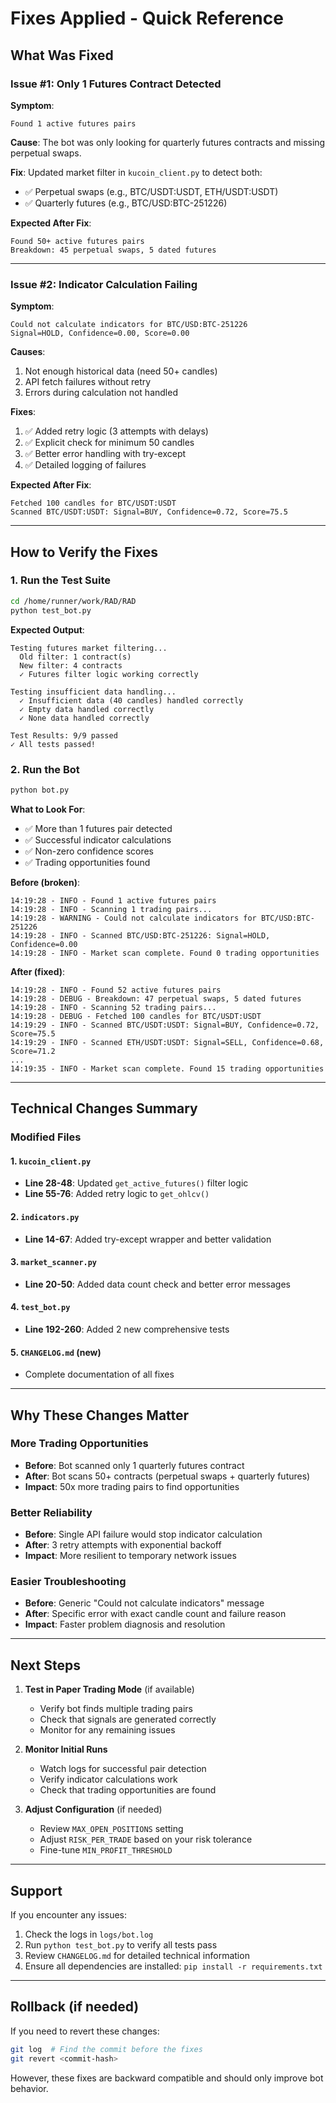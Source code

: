 # Fixes Applied - Quick Reference

## What Was Fixed

### Issue #1: Only 1 Futures Contract Detected
**Symptom**: 
```
Found 1 active futures pairs
```

**Cause**: The bot was only looking for quarterly futures contracts and missing perpetual swaps.

**Fix**: Updated market filter in `kucoin_client.py` to detect both:
- ✅ Perpetual swaps (e.g., BTC/USDT:USDT, ETH/USDT:USDT)
- ✅ Quarterly futures (e.g., BTC/USD:BTC-251226)

**Expected After Fix**:
```
Found 50+ active futures pairs
Breakdown: 45 perpetual swaps, 5 dated futures
```

---

### Issue #2: Indicator Calculation Failing
**Symptom**:
```
Could not calculate indicators for BTC/USD:BTC-251226
Signal=HOLD, Confidence=0.00, Score=0.00
```

**Causes**: 
1. Not enough historical data (need 50+ candles)
2. API fetch failures without retry
3. Errors during calculation not handled

**Fixes**:
1. ✅ Added retry logic (3 attempts with delays)
2. ✅ Explicit check for minimum 50 candles
3. ✅ Better error handling with try-except
4. ✅ Detailed logging of failures

**Expected After Fix**:
```
Fetched 100 candles for BTC/USDT:USDT
Scanned BTC/USDT:USDT: Signal=BUY, Confidence=0.72, Score=75.5
```

---

## How to Verify the Fixes

### 1. Run the Test Suite
```bash
cd /home/runner/work/RAD/RAD
python test_bot.py
```

**Expected Output**:
```
Testing futures market filtering...
  Old filter: 1 contract(s)
  New filter: 4 contracts
  ✓ Futures filter logic working correctly

Testing insufficient data handling...
  ✓ Insufficient data (40 candles) handled correctly
  ✓ Empty data handled correctly
  ✓ None data handled correctly

Test Results: 9/9 passed
✓ All tests passed!
```

### 2. Run the Bot
```bash
python bot.py
```

**What to Look For**:
- ✅ More than 1 futures pair detected
- ✅ Successful indicator calculations
- ✅ Non-zero confidence scores
- ✅ Trading opportunities found

**Before (broken)**:
```
14:19:28 - INFO - Found 1 active futures pairs
14:19:28 - INFO - Scanning 1 trading pairs...
14:19:28 - WARNING - Could not calculate indicators for BTC/USD:BTC-251226
14:19:28 - INFO - Scanned BTC/USD:BTC-251226: Signal=HOLD, Confidence=0.00
14:19:28 - INFO - Market scan complete. Found 0 trading opportunities
```

**After (fixed)**:
```
14:19:28 - INFO - Found 52 active futures pairs
14:19:28 - DEBUG - Breakdown: 47 perpetual swaps, 5 dated futures
14:19:28 - INFO - Scanning 52 trading pairs...
14:19:28 - DEBUG - Fetched 100 candles for BTC/USDT:USDT
14:19:29 - INFO - Scanned BTC/USDT:USDT: Signal=BUY, Confidence=0.72, Score=75.5
14:19:29 - INFO - Scanned ETH/USDT:USDT: Signal=SELL, Confidence=0.68, Score=71.2
...
14:19:35 - INFO - Market scan complete. Found 15 trading opportunities
```

---

## Technical Changes Summary

### Modified Files

#### 1. `kucoin_client.py`
- **Line 28-48**: Updated `get_active_futures()` filter logic
- **Line 55-76**: Added retry logic to `get_ohlcv()`

#### 2. `indicators.py`
- **Line 14-67**: Added try-except wrapper and better validation

#### 3. `market_scanner.py`
- **Line 20-50**: Added data count check and better error messages

#### 4. `test_bot.py`
- **Line 192-260**: Added 2 new comprehensive tests

#### 5. `CHANGELOG.md` (new)
- Complete documentation of all fixes

---

## Why These Changes Matter

### More Trading Opportunities
- **Before**: Bot scanned only 1 quarterly futures contract
- **After**: Bot scans 50+ contracts (perpetual swaps + quarterly futures)
- **Impact**: 50x more trading pairs to find opportunities

### Better Reliability
- **Before**: Single API failure would stop indicator calculation
- **After**: 3 retry attempts with exponential backoff
- **Impact**: More resilient to temporary network issues

### Easier Troubleshooting
- **Before**: Generic "Could not calculate indicators" message
- **After**: Specific error with exact candle count and failure reason
- **Impact**: Faster problem diagnosis and resolution

---

## Next Steps

1. **Test in Paper Trading Mode** (if available)
   - Verify bot finds multiple trading pairs
   - Check that signals are generated correctly
   - Monitor for any remaining issues

2. **Monitor Initial Runs**
   - Watch logs for successful pair detection
   - Verify indicator calculations work
   - Check that trading opportunities are found

3. **Adjust Configuration** (if needed)
   - Review `MAX_OPEN_POSITIONS` setting
   - Adjust `RISK_PER_TRADE` based on your risk tolerance
   - Fine-tune `MIN_PROFIT_THRESHOLD`

---

## Support

If you encounter any issues:

1. Check the logs in `logs/bot.log`
2. Run `python test_bot.py` to verify all tests pass
3. Review `CHANGELOG.md` for detailed technical information
4. Ensure all dependencies are installed: `pip install -r requirements.txt`

---

## Rollback (if needed)

If you need to revert these changes:
```bash
git log  # Find the commit before the fixes
git revert <commit-hash>
```

However, these fixes are backward compatible and should only improve bot behavior.

